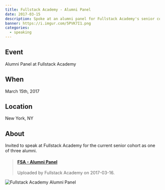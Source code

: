 ```yaml
---
title: Fullstack Academy - Alumni Panel
date: 2017-03-15
description: Spoke at an alumni panel for Fullstack Academy's senior cohort.
banner: https://i.imgur.com/5PVK7I1.png
categories:
  - speaking
---
```


## Event

Alumni Panel at Fullstack Academy

## When

March 15th, 2017

## Location

New York, NY

## About

Invited to speak at Fullstack Academy for the current senior cohort as one of three alumni.

<blockquote class="embedly-card"><h4><a href="https://www.youtube.com/watch?v=nzOfNIL9GWE">FSA - Alumni Panel</a></h4><p>Uploaded by Fullstack Academy on 2017-03-16.</p></blockquote>

![Fullstack Academy Alumni Panel](https://i.imgur.com/5PVK7I1.png)
